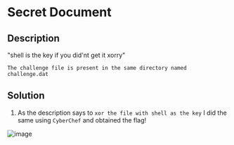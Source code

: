 # Secret Document
## Description
"shell is the key if you did'nt get it xorry"

`The challenge file is present in the same directory named challenge.dat`

## Solution
1. As the description says to `xor the file with shell as the key` I did the same using `CyberChef` and obtained the flag!

![image](https://user-images.githubusercontent.com/85097320/184542276-f7b62ea0-0b2a-4203-abe4-e4ca4b39cd64.png)
